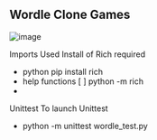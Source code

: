 ## Wordle Clone Games 
![image](https://github.com/sue-lim/tafe-py-wordle-assignment/assets/113986306/9842f4ef-cafc-4051-beec-d9779c3738ed)

Imports Used 
Install of Rich required
* python pip install rich
* help functions
[ ] python -m rich
* 

Unittest 
To launch Unittest 
*  python -m unittest wordle_test.py
